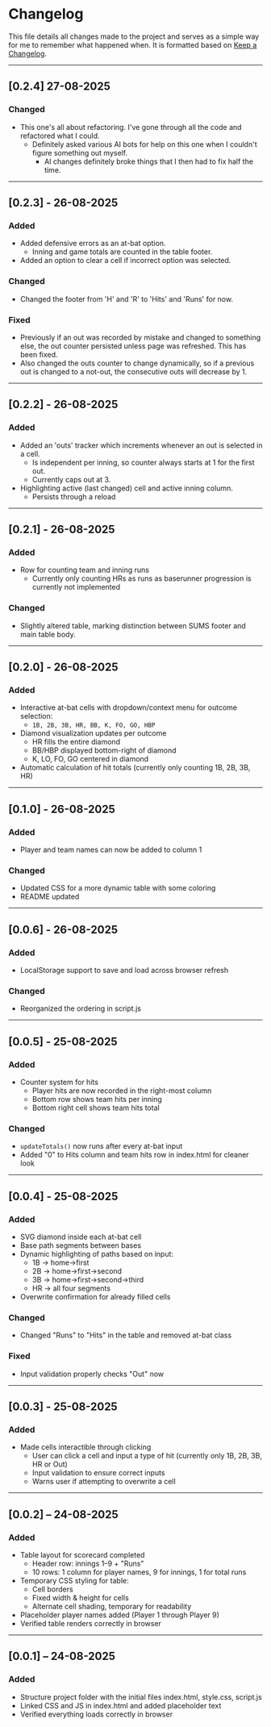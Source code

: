 # Changelog

This file details all changes made to the project and serves as a simple way for me to remember what happened when. It is formatted based on [Keep a Changelog](https://keepachangelog.com/en/1.1.0/).

---

## [0.2.4] 27-08-2025
### Changed
- This one's all about refactoring. I've gone through all the code and refactored what I could.
  - Definitely asked various AI bots for help on this one when I couldn't figure something out myself.
    - AI changes definitely broke things that I then had to fix half the time.

---

## [0.2.3] - 26-08-2025
### Added
- Added defensive errors as an at-bat option.
  - Inning and game totals are counted in the table footer.
- Added an option to clear a cell if incorrect option was selected.

### Changed
- Changed the footer from 'H' and 'R' to 'Hits' and 'Runs' for now.

### Fixed
- Previously if an out was recorded by mistake and changed to something else, the out counter persisted unless page was refreshed. This has been fixed.
- Also changed the outs counter to change dynamically, so if a previous out is changed to a not-out, the consecutive outs will decrease by 1.

---

## [0.2.2] - 26-08-2025
### Added
- Added an 'outs' tracker which increments whenever an out is selected in a cell.
  - Is independent per inning, so counter always starts at 1 for the first out.
  - Currently caps out at 3.
- Highlighting active (last changed) cell and active inning column.
  - Persists through a reload

---

## [0.2.1] - 26-08-2025
### Added
- Row for counting team and inning runs
  - Currently only counting HRs as runs as baserunner progression is currently not implemented

### Changed
- Slightly altered table, marking distinction between SUMS footer and main table body.

---

## [0.2.0] - 26-08-2025
### Added
- Interactive at-bat cells with dropdown/context menu for outcome selection:
  - `1B, 2B, 3B, HR, BB, K, FO, GO, HBP`
- Diamond visualization updates per outcome
  - HR fills the entire diamond
  - BB/HBP displayed bottom-right of diamond
  - K, LO, FO, GO centered in diamond
- Automatic calculation of hit totals (currently only counting 1B, 2B, 3B, HR)

---

## [0.1.0] - 26-08-2025
### Added
- Player and team names can now be added to column 1

### Changed
- Updated CSS for a more dynamic table with some coloring
- README updated

---

## [0.0.6] - 26-08-2025
### Added
- LocalStorage support to save and load across browser refresh

### Changed
- Reorganized the ordering in script.js

---

## [0.0.5] - 25-08-2025
### Added
- Counter system for hits
  - Player hits are now recorded in the right-most column
  - Bottom row shows team hits per inning
  - Bottom right cell shows team hits total

### Changed
- `updateTotals()` now runs after every at-bat input
- Added "0" to Hits column and team hits row in index.html for cleaner look

---

## [0.0.4] - 25-08-2025
### Added
- SVG diamond inside each at-bat cell
- Base path segments between bases
- Dynamic highlighting of paths based on input:
  - 1B → home→first
  - 2B → home→first→second
  - 3B → home→first→second→third
  - HR → all four segments
- Overwrite confirmation for already filled cells

### Changed
- Changed "Runs" to "Hits" in the table and removed at-bat class

### Fixed
- Input validation properly checks "Out" now

---

## [0.0.3] - 25-08-2025
### Added
- Made cells interactible through clicking
  - User can click a cell and input a type of hit (currently only 1B, 2B, 3B, HR or Out)
  - Input validation to ensure correct inputs
  - Warns user if attempting to overwrite a cell

---

## [0.0.2] – 24-08-2025
### Added
- Table layout for scorecard completed
  - Header row: innings 1–9 + "Runs"
  - 10 rows: 1 column for player names, 9 for innings, 1 for total runs
- Temporary CSS styling for table:
  - Cell borders
  - Fixed width & height for cells
  - Alternate cell shading, temporary for readability
- Placeholder player names added (Player 1 through Player 9)
- Verified table renders correctly in browser

---

## [0.0.1] – 24-08-2025
### Added
- Structure project folder with the initial files index.html, style.css, script.js
- Linked CSS and JS in index.html and added placeholder text
- Verified everything loads correctly in browser
